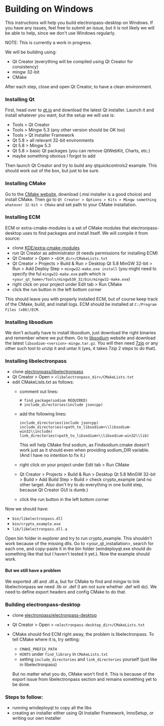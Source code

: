 # Building on Windows

This instructions will help you build electronpass-desktop on Windows. If you have any issues, feel free to submit an issue, but it is not likely we will be able to help, since we don't use Windows regularly.

NOTE: This is currently a work in progress.

We will be building using:
- Qt Creator (everything will be compiled using Qt Creator for consistency)
- mingw 32-bit
- CMake

After each step, close and open Qt Creator, to have a clean environment.

### Installing Qt
First, head over to [qt.io](https://www.qt.io/download-open-source/) and download the latest Qt installer. Launch it and install whatever you want, but the setup we will use is:
- Tools > Qt Creator
- Tools > Mingw 5.3 (any other version should be OK too)
- Tools > Qt Installer Framework
- Qt 5.8 > all relevant 32-bit environments
- Qt 5.8 > Mingw 5.3
- Qt 5.8 > basic Qt packages (you can remove QtWebKit, Charts, etc.)
- maybe something obvious I forgot to add

Then launch Qt Creator and try to build any qtquickcontrols2 example. This should work out of the box, but just to be sure.

### Installing CMake
Go to the [CMake website](https://cmake.org/download/), download (.msi installer is a good choice) and install CMake. Then go to `Qt Creator > Options > Kits > Mingw something whatever 32-bit > CMake` and set path to your CMake installation.

### Installing ECM
ECM or extra-cmake-modules is a set of CMake modules that electronpass-desktop uses to find packages and install itself. We will compile it from source:
- clone [KDE/extra-cmake-modules](https://github.com/KDE/extra-cmake-modules)
- run Qt Creator as administrator (it needs permissions for installing ECM)
- Qt Creator > Open > `<ECM_dir>/CMakeLists.txt`
- Qt Creator > Projects > Build & Run > Desktop Qt 5.8 MinGW 32-bit > Run > Add Deploy Step > `mingw32-make.exe install` (you might need to specify the ful `mingw32-make.exe` path which is `<your_qt_home>/Tools/mingw530_32/bin/mingw32-make.exe`)
- right click on your project under Edit tab > Run CMake
- click the run button in the left bottom corner

This should leave you with properly installed ECM, but of course keep track of the CMake, build, and install logs. ECM should be installed at `C:/Program Files (x86)/ECM`.

### Installing libsodium
We don't actually have to install libsodium, just download the right binaries and remember where we put them. Go to [libsodium](https://download.libsodium.org/libsodium/releases/) website and download the latest `libsodium-<version>-mingw.tar.gz`. You will then need [7zip](http://www.7-zip.org) or any other such tool to unzip it and untar it (yes, it takes 7zip 2 steps to do that).

### Installing libelectronpass
- clone [electronpass/libelectronpass](https://github.com/electronpass/libelectronpass)
- Qt Creator > Open > `<libelectronpass_dir>/CMakeLists.txt`
- edit CMakeLists.txt as follows:
  - comment out lines:

        # find_package(sodium REQUIRED)
        # include_directories(include jsoncpp)
        
  - add the following lines:

        include_directories(include jsoncpp)
        include_directories(<path_to_libsodium>\\libsodium-win32\\include)
        link_directories(<path_to_libsodium>\\libsodium-win32\\lib)

      This will help CMake find sodium, as Findsodium.cmake doesn't work just as it should even when providing sodium_DIR variable. (And I have no intention to fix it.)
  - right click on your project under Edit tab > Run CMake
  - Qt Creator > Projects > Build & Run > Desktop Qt 5.8 MinGW 32-bit > Build > Add Build Step > Build > check crypto_example (and no other target. Also don't try to do everything in one build step, because Qt Creator GUI is dumb.)
  - click the run button in the left bottom corner

Now we should have:
  - `bin/libelectronpass.dll`
  - `bin/crypto_example.exe`
  - `lib/libelectronpass.dll.a`

Open bin folder in explorer and try to run crypto_example. This shouldn't work because of the missing dlls. Go to <your_qt_installation>, search for each one, and copy-paste it in the bin folder (windeployqt.exe should do something like that but I haven't tested it yet.). Now the example should work.

#### But we still have a problem
We exported .dll and .dll.a, but for CMake to find and mingw to link libelectronpass we need .lib or .def (I am not sure whether .def will do). We need to define export headers and config CMake to do that.


### Building electronpass-desktop
- clone [electronpass/electronpass-desktop](https://github.com/electronpass/electronpass-desktop)
- Qt Creator > Open > `<electronpass-desktop_dir>/CMakeLists.txt`
- CMake should find ECM right away, the problem is libelectronpass. To tell CMake where it is, try setting:
    - `CMAKE_PREFIX_PATH`
    - `HINTS` under `find_library` in `CMakeLists.txt`
    - setting `include_directories` and `link_directories` yourself (just like in libelectronpass)

    But no matter what you do, CMake won't find it. This is because of the export issue from libelectronpass section and remains something yet to be done.

### Steps to follow:
- running windeployqt to copy all the libs
- creating an installer either using Qt Installer Framework, InnoSetup, or writing our own installer
